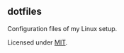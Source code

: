 ## dotfiles

Configuration files of my Linux setup.

Licensed under [MIT](https://github.com/mrpandey/dotfiles/blob/master/LICENSE).

